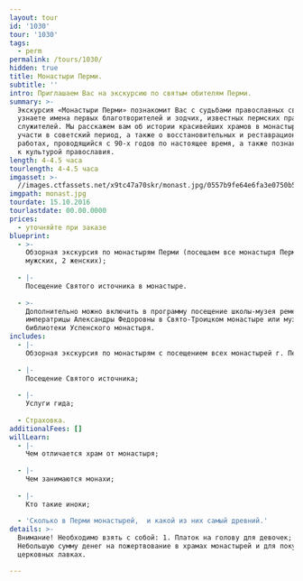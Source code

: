 ```yaml
---
layout: tour
id: '1030'
tour: '1030'
tags:
  - perm
permalink: /tours/1030/
hidden: true
title: Монастыри Перми.
subtitle: ''
intro: Приглашаем Вас на экскурсию по святым обителям Перми.
summary: >-
  Экскурсия «Монастыри Перми» познакомит Вас с судьбами православных святынь. Вы
  узнаете имена первых благотворителей и зодчих, известных пермских православных
  служителей. Мы расскажем вам об истории красивейших храмов в монастырях, об их
  участи в советский период, а также о восстановительных и реставрационных
  работах, проводящийся с 90-х годов по настоящее время, а также познакомим вас
  к культурой православия.
length: 4-4.5 часа
tourlength: 4-4.5 часа
imgasset: >-
  //images.ctfassets.net/x9tc47a70skr/monast.jpg/0557b9fe64e6fa3e0750b55dba0a6832/monast.jpg
imgpath: monast.jpg
tourdate: 15.10.2016
tourlastdate: 00.00.0000
prices:
  - уточняйте при заказе
blueprint:
  - >-
    Обзорная экскурсия по монастырям Перми (посещаем все монастыря Перми – 2
    мужских, 2 женских);
     
  - |-
    Посещение Святого источника в монастыре.
     
  - >-
    Дополнительно можно включить в программу посещение школы-музея ремесел
    императрицы Александры Федоровны в Свято-Троицком монастыре или музея и
    библиотеки Успенского монастыря.
includes:
  - |-
    Обзорная экскурсия по монастырям с посещением всех монастырей г. Перми;
     
  - |-
    Посещение Святого источника;
     
  - |-
    Услуги гида;
     
  - Страховка.
additionalFees: []
willLearn:
  - |-
    Чем отличается храм от монастыря;
     
  - |-
    Чем занимаются монахи;
     
  - |-
    Кто такие иноки;
     
  - 'Сколько в Перми монастырей,  и какой из них самый древний.'
details: >-
  Внимание! Необходимо взять с собой: 1. Платок на голову для девочек; 2.
  Небольшую сумму денег на пожертвование в храмах монастырей и для покупок в
  церковных лавках.

---
```

